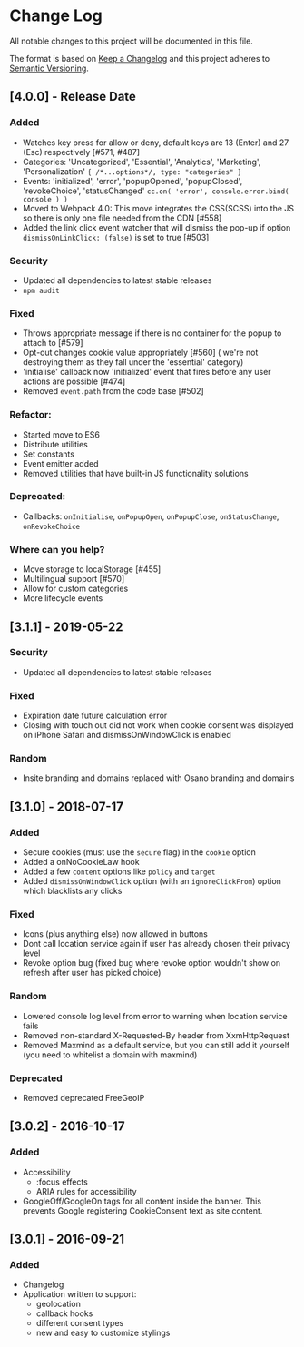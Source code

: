 # Change Log

All notable changes to this project will be documented in this file.

The format is based on [Keep a Changelog](http://keepachangelog.com/)
and this project adheres to [Semantic Versioning](http://semver.org/).

## [4.0.0] - Release Date

### Added
- Watches key press for allow or deny, default keys are 13 (Enter) and 27 (Esc) respectively [#571, #487]
- Categories: 'Uncategorized', 'Essential', 'Analytics', 'Marketing', 'Personalization' `{ /*...options*/, type: "categories" }`
- Events: 'initialized', 'error', 'popupOpened', 'popupClosed', 'revokeChoice', 'statusChanged' `cc.on( 'error', console.error.bind( console ) )`
- Moved to Webpack 4.0: This move integrates the CSS(SCSS) into the JS so there is only one file needed from the CDN [#558]
- Added the link click event watcher that will dismiss the pop-up if option `dismissOnLinkClick: (false)` is set to true [#503]

### Security
- Updated all dependencies to latest stable releases
- `npm audit`

### Fixed
- Throws appropriate message if there is no container for the popup to attach to [#579]
- Opt-out changes cookie value appropriately [#560] ( we're not destroying them as they fall under the 'essential' category)
- 'initialise' callback now 'initialized' event that fires before any user actions are possible [#474]
- Removed `event.path` from the code base [#502]

### Refactor:
- Started move to ES6
- Distribute utilities
- Set constants
- Event emitter added
- Removed utilities that have built-in JS functionality solutions

### Deprecated:
- Callbacks: `onInitialise`, `onPopupOpen`, `onPopupClose`, `onStatusChange`, `onRevokeChoice`

### Where can you help?
- Move storage to localStorage [#455]
- Multilingual support [#570]
- Allow for custom categories
- More lifecycle events

## [3.1.1] - 2019-05-22

### Security

- Updated all dependencies to latest stable releases

### Fixed

- Expiration date future calculation error
- Closing with touch out did not work when cookie consent was displayed on iPhone Safari and dismissOnWindowClick is enabled

### Random

- Insite branding and domains replaced with Osano branding and domains

## [3.1.0] - 2018-07-17

### Added

- Secure cookies (must use the `secure` flag) in the `cookie` option
- Added a onNoCookieLaw hook
- Added a few `content` options like `policy` and `target`
- Added `dismissOnWindowClick` option (with an `ignoreClickFrom`) option which blacklists any clicks

### Fixed

- Icons (plus anything else) now allowed in buttons
- Dont call location service again if user has already chosen their privacy level
- Revoke option bug (fixed bug where revoke option wouldn't show on refresh after user has picked choice)

### Random

- Lowered console log level from error to warning when location service fails
- Removed non-standard X-Requested-By header from XxmHttpRequest
- Removed Maxmind as a default service, but you can still add it yourself (you need to whitelist a domain with maxmind)

### Deprecated

- Removed deprecated FreeGeoIP

## [3.0.2] - 2016-10-17

### Added

- Accessibility
  - :focus effects
  - ARIA rules for accessibility
- GoogleOff/GoogleOn tags for all content inside the banner. This prevents Google registering CookieConsent text as site content.

## [3.0.1] - 2016-09-21

### Added

- Changelog
- Application written to support:
  - geolocation
  - callback hooks
  - different consent types
  - new and easy to customize stylings
